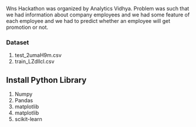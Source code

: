  Wns Hackathon was organized by Analytics Vidhya. Problem was such that we had information about company employees and we had some 
 feature of each employee and we had to predict whether an employee will get promotion or not. 
 
 ### Dataset
 1. test_2umaH9m.csv
 2. train_LZdllcl.csv


## Install Python Library
1. Numpy 
2. Pandas
3. matplotlib
4. matplotlib
5. scikit-learn
